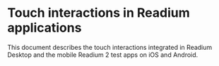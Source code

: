 # Touch interactions in Readium applications

This document describes the touch interactions integrated in Readium Desktop and the mobile Readium 2 test apps on iOS and Android.